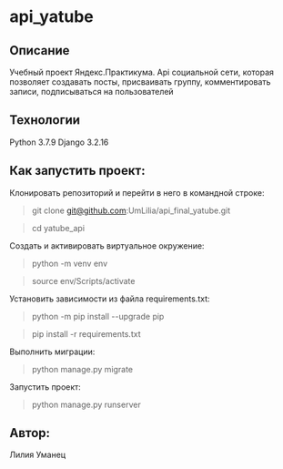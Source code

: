 # api_yatube

## Описание
Учебный проект Яндекс.Практикума.
Api социальной сети, которая позволяет создавать посты, присваивать группу, комментировать записи, подписываться на пользователей

## Технологии
Python 3.7.9 Django 3.2.16

## Как запустить проект:
Клонировать репозиторий и перейти в него в командной строке:
> git clone git@github.com:UmLilia/api_final_yatube.git

> cd yatube_api

Cоздать и активировать виртуальное окружение:
> python -m venv env

> source env/Scripts/activate

Установить зависимости из файла requirements.txt:
> python -m pip install --upgrade pip

> pip install -r requirements.txt

Выполнить миграции:
> python manage.py migrate

Запустить проект:
> python manage.py runserver

## Автор:
Лилия Уманец